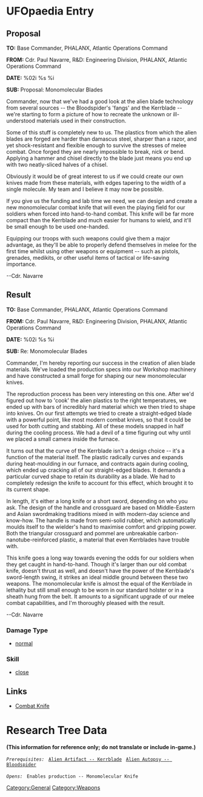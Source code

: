 # UFOpaedia Entry

## Proposal

**TO:** Base Commander, PHALANX, Atlantic Operations Command

**FROM:** Cdr. Paul Navarre, R&D: Engineering Division, PHALANX,
Atlantic Operations Command

**DATE:** %02i %s %i

**SUB:** Proposal: Monomolecular Blades

Commander, now that we've had a good look at the alien blade technology
from several sources -- the Bloodspider's 'fangs' and the Kerrblade --
we're starting to form a picture of how to recreate the unknown or
ill-understood materials used in their construction.

Some of this stuff is completely new to us. The plastics from which the
alien blades are forged are harder than damascus steel, sharper than a
razor, and yet shock-resistant and flexible enough to survive the
stresses of melee combat. Once forged they are nearly impossible to
break, nick or bend. Applying a hammer and chisel directly to the blade
just means you end up with two neatly-sliced halves of a chisel.

Obviously it would be of great interest to us if we could create our own
knives made from these materials, with edges tapering to the width of a
single molecule. My team and I believe it may now be possible.

If you give us the funding and lab time we need, we can design and
create a new monomolecular combat knife that will even the playing field
for our soldiers when forced into hand-to-hand combat. This knife will
be far more compact than the Kerrblade and much easier for humans to
wield, and it'll be small enough to be used one-handed.

Equipping our troops with such weapons could give them a major
advantage, as they'll be able to properly defend themselves in melee for
the first time whilst using other weapons or equipment -- such as
pistols, grenades, medikits, or other useful items of tactical or
life-saving importance.

--Cdr. Navarre

## Result

**TO:** Base Commander, PHALANX, Atlantic Operations Command

**FROM:** Cdr. Paul Navarre, R&D: Engineering Division, PHALANX,
Atlantic Operations Command

**DATE:** %02i %s %i

**SUB:** Re: Monomolecular Blades

Commander, I'm hereby reporting our success in the creation of alien
blade materials. We've loaded the production specs into our Workshop
machinery and have constructed a small forge for shaping our new
monomolecular knives.

The reproduction process has been very interesting on this one. After
we'd figured out how to 'cook' the alien plastics to the right
temperatures, we ended up with bars of incredibly hard material which we
then tried to shape into knives. On our first attempts we tried to
create a straight-edged blade with a powerful point, like most modern
combat knives, so that it could be used for both cutting and stabbing.
All of these models snapped in half during the cooling process. We had a
devil of a time figuring out why until we placed a small camera inside
the furnace.

It turns out that the curve of the Kerrblade isn't a design choice --
it's a function of the material itself. The plastic radically curves and
expands during heat-moulding in our furnace, and contracts again during
cooling, which ended up cracking all of our straight-edged blades. It
demands a particular curved shape to retain its durability as a blade.
We had to completely redesign the knife to account for this effect,
which brought it to its current shape.

In length, it's either a long knife or a short sword, depending on who
you ask. The design of the handle and crossguard are based on
Middle-Eastern and Asian swordmaking traditions mixed in with modern-day
science and know-how. The handle is made from semi-solid rubber, which
automatically moulds itself to the wielder's hand to maximise comfort
and gripping power. Both the triangular crossguard and pommel are
unbreakable carbon-nanotube-reinforced plastic, a material that even
Kerrblades have trouble with.

This knife goes a long way towards evening the odds for our soldiers
when they get caught in hand-to-hand. Though it's larger than our old
combat knife, doesn't thrust as well, and doesn't have the power of the
Kerrblade's sword-length swing, it strikes an ideal middle ground
between these two weapons. The monomolecular knife is almost the equal
of the Kerrblade in lethality but still small enough to be worn in our
standard holster or in a sheath hung from the belt. It amounts to a
significant upgrade of our melee combat capabilities, and I'm thoroughly
pleased with the result.

--Cdr. Navarre

### Damage Type

- [normal](Damage/normal "wikilink")

### Skill

- [close](Skills/close "wikilink")

## Links

- [Combat Knife](Equipment/Secondary_Weapons/Combat_Knife "wikilink")

# Research Tree Data

**(This information for reference only; do not translate or include
in-game.)**

*`Prerequisites:`*
` `[`Alien Artifact -- Kerrblade`](Equipment/Secondary_Weapons/Kerrblade "wikilink")
` `[`Alien Autopsy -- Bloodspider`](Aliens/Bloodspider "wikilink")

*`Opens:`*
` Enables production -- Monomolecular Knife`

[Category:General](Category:General "wikilink")
[Category:Weapons](Category:Weapons "wikilink")